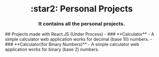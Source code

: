 <h1 align="center"> :star2: Personal Projects </h1>
<h3 align="center"> It contains all the personal projects. </h3>
## Projects made with React.JS (Under Process)
- ### **Calculator**
  - A simple calculator web application works for decimal (base 10) numbers.
- ### **Calculator(for Binary Numbers)**
  - A simple calculator web application works for binary (base 2) numbers.
